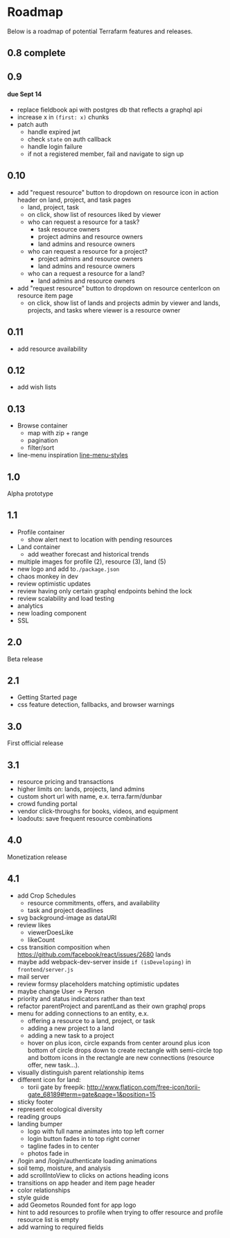 # Roadmap

Below is a roadmap of potential Terrafarm features and releases.


## 0.8 complete


## 0.9

#### due Sept 14
- replace fieldbook api with postgres db that reflects a graphql api
- increase x in `(first: x)` chunks
- patch auth
  - handle expired jwt
  - check `state` on auth callback
  - handle login failure
  - if not a registered member, fail and navigate to sign up


## 0.10

- add "request resource" button to dropdown on resource icon in action header on land, project, and task pages
  - land, project, task
  - on click, show list of resources liked by viewer
  - who can request a resource for a task?
    - task resource owners
    - project admins and resource owners
    - land admins and resource owners
  - who can request a resource for a project?
    - project admins and resource owners
    - land admins and resource owners
  - who can a request a resource for a land?
    - land admins and resource owners
- add "request resource" button to dropdown on resource centerIcon on resource item page
  - on click, show list of lands and projects admin by viewer and lands,
    projects, and tasks where viewer is a resource owner


## 0.11

- add resource availability


## 0.12

- add wish lists


## 0.13

- Browse container
  - map with zip + range
  - pagination
  - filter/sort
- line-menu inspiration [line-menu-styles](http://tympanus.net/Development/LineMenuStyles/#Valentine)


## 1.0

Alpha prototype


## 1.1

- Profile container
  - show alert next to location with pending resources
- Land container
  - add weather forecast and historical trends
- multiple images for profile (2), resource (3), land (5)
- new logo and add to`./package.json`
- chaos monkey in dev
- review optimistic updates
- review having only certain graphql endpoints behind the lock
- review scalability and load testing
- analytics
- new loading component
- SSL


## 2.0

Beta release


## 2.1

- Getting Started page
- css feature detection, fallbacks, and browser warnings


## 3.0

First official release


## 3.1

- resource pricing and transactions
- higher limits on: lands, projects, land admins
- custom short url with name, e.x. terra.farm/dunbar
- crowd funding portal
- vendor click-throughs for books, videos, and equipment
- loadouts: save frequent resource combinations


## 4.0

Monetization release


## 4.1

- add Crop Schedules
  - resource commitments, offers, and availability
  - task and project deadlines
- svg background-image as dataURI
- review likes
  - viewerDoesLike
  - likeCount
- css transition composition when https://github.com/facebook/react/issues/2680 lands
- maybe add webpack-dev-server inside `if (isDeveloping)` in `frontend/server.js`
- mail server
- review formsy placeholders matching optimistic updates
- maybe change User -> Person
- priority and status indicators rather than text
- refactor parentProject and parentLand as their own graphql props
- menu for adding connections to an entity, e.x.
  - offering a resource to a land, project, or task
  - adding a new project to a land
  - adding a new task to a project
  - hover on plus icon, circle expands from center around plus icon
    bottom of circle drops down to create rectangle with semi-circle top and bottom
    icons in the rectangle are new connections (resource offer, new task...).
- visually distinguish parent relationship items
- different icon for land:
  - torii gate by freepik: http://www.flaticon.com/free-icon/torii-gate_68189#term=gate&page=1&position=15
- sticky footer
- represent ecological diversity
- reading groups
- landing bumper
  - logo with full name animates into top left corner
  - login button fades in to top right corner
  - tagline fades in to center
  - photos fade in
- /login and /login/authenticate loading animations
- soil temp, moisture, and analysis
- add scrollIntoView to clicks on actions heading icons
- transitions on app header and item page header
- color relationships
- style guide
- add Geometos Rounded font for app logo
- hint to add resources to profile when trying to offer resource and profile resource list is empty
- add warning to required fields
